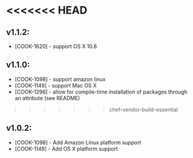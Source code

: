 <<<<<<< HEAD
=======
## v1.1.2:

* [COOK-1620] - support OS X 10.8

## v1.1.0:

* [COOK-1098] - support amazon linux
* [COOK-1149] - support Mac OS X
* [COOK-1296] - allow for compile-time installation of packages
  through an attribute (see README)

>>>>>>> chef-vendor-build-essential
## v1.0.2:

* [COOK-1098] - Add Amazon Linux platform support
* [COOK-1149] - Add OS X platform support
